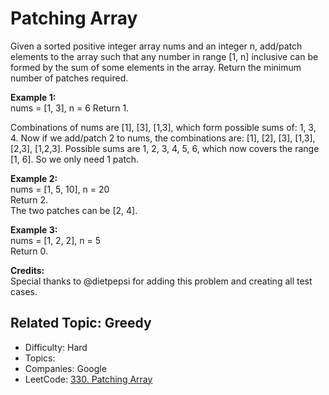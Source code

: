 # Patching Array

Given a sorted positive integer array nums and an integer n, add/patch elements to the array such that any number in range [1, n] inclusive can be formed by the sum of some elements in the array. Return the minimum number of patches required.

**Example 1:**  
nums = [1, 3], n = 6
Return 1.

Combinations of nums are [1], [3], [1,3], which form possible sums of: 1, 3, 4.
Now if we add/patch 2 to nums, the combinations are: [1], [2], [3], [1,3], [2,3], [1,2,3].
Possible sums are 1, 2, 3, 4, 5, 6, which now covers the range [1, 6].
So we only need 1 patch.

**Example 2:**  
nums = [1, 5, 10], n = 20  
Return 2.  
The two patches can be [2, 4].  

**Example 3:**  
nums = [1, 2, 2], n = 5  
Return 0.

**Credits:**  
Special thanks to @dietpepsi for adding this problem and creating all test cases.

Related Topic: Greedy
---

* Difficulty: Hard
* Topics: 
* Companies: Google
* LeetCode: [330. Patching Array](https://leetcode.com/problems/patching-array/description/)
